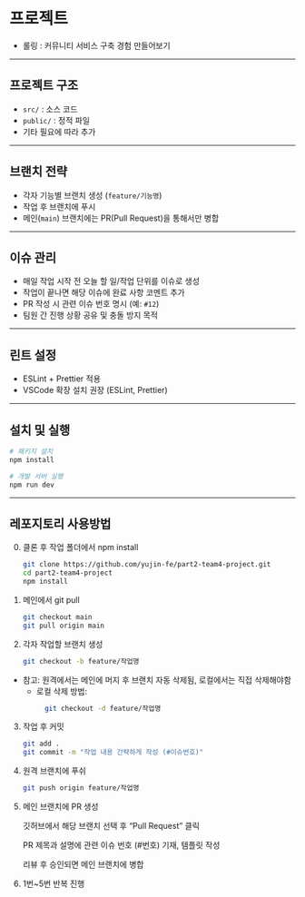 # 프로젝트 
- 롤링 : 커뮤니티 서비스 구축 경험 만들어보기
---

## 프로젝트 구조

- `src/` : 소스 코드
- `public/` : 정적 파일
- 기타 필요에 따라 추가

---

## 브랜치 전략

- 각자 기능별 브랜치 생성 (`feature/기능명`)
- 작업 후 브랜치에 푸시
- 메인(`main`) 브랜치에는 PR(Pull Request)을 통해서만 병합

---
## 이슈 관리

- 매일 작업 시작 전 오늘 할 일/작업 단위를 이슈로 생성
- 작업이 끝나면 해당 이슈에 완료 사항 코멘트 추가
- PR 작성 시 관련 이슈 번호 명시 (예: `#12`)
- 팀원 간 진행 상황 공유 및 충돌 방지 목적

---
## 린트 설정

- ESLint + Prettier 적용
- VSCode 확장 설치 권장 (ESLint, Prettier)

---

## 설치 및 실행

```bash
# 패키지 설치
npm install

# 개발 서버 실행
npm run dev
```
---
## 레포지토리 사용방법
0. 클론 후 작업 폴더에서 npm install
    ```bash
    git clone https://github.com/yujin-fe/part2-team4-project.git
    cd part2-team4-project
    npm install
    ```
1. 메인에서 git pull
    ```bash
    git checkout main
    git pull origin main
    ```
2. 각자 작업할 브랜치 생성
    ```bash
    git checkout -b feature/작업명
    ```
- 참고: 원격에서는 메인에 머지 후 브랜치 자동 삭제됨, 로컬에서는 직접 삭제해야함
  - 로컬 삭제 방법: 
    ```bash
      git checkout -d feature/작업명
    ```
3. 작업 후 커밋
    ```bash
    git add .
    git commit -m "작업 내용 간략하게 작성 (#이슈번호)"
    ```
4. 원격 브랜치에 푸쉬
    ```bash
    git push origin feature/작업명
    ```
5. 메인 브랜치에 PR 생성

    깃허브에서 해당 브랜치 선택 후 “Pull Request” 클릭

    PR 제목과 설명에 관련 이슈 번호 (#번호) 기재, 템플릿 작성

    리뷰 후 승인되면 메인 브랜치에 병합
6. 1번~5번 반복 진행